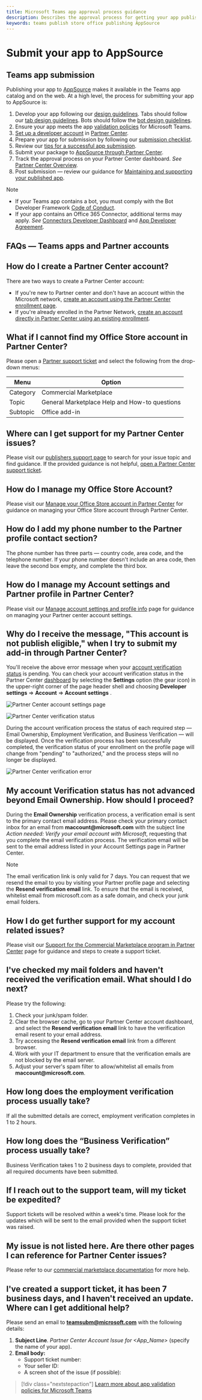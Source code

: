 ```yaml
---
title: Microsoft Teams app approval process guidance
description: Describes the approval process for getting your app published to the Microsoft Teams app store
keywords: teams publish store office publishing AppSource
---
```

# Submit your app to AppSource

## Teams app submission

Publishing  your app to [AppSource](https://appsource.microsoft.com) makes it available in the Teams app catalog and on the web. At a high level, the process for submitting your app to AppSource is:

1. Develop your app following our [design guidelines](~/concepts/design/understand-use-cases.md). Tabs should follow our [tab design guidelines](~/tabs/design/tabs.md). Bots should follow the [bot design guidelines](~/bots/design/bots.md).
1. Ensure your app meets the app [validation policies](/legal/marketplace/certification-policies) for Microsoft Teams.
1. [Set up a developer account](/office/dev/store/open-a-developer-account) in [Partner Center](https://support.microsoft.com/help/4499930/partner-center-overview).
1. Prepare your app for submission by following our [submission checklist](~/concepts/deploy-and-publish/appsource/prepare/submission-checklist.md).
1. Review our [tips for a successful app submission](~/concepts/deploy-and-publish/appsource/prepare/frequently-failed-cases.md).
1. Submit your package to [AppSource through Partner Center](/office/dev/store/use-partner-center-to-submit-to-appsource).
1. Track the approval process on your Partner Center dashboard. *See* [Partner Center Overview](https://support.microsoft.com/help/4499930/partner-center-overview).
1. Post submission — review our guidance for [Maintaining and supporting your published app](~/concepts/deploy-and-publish/appsource/post-publish/overview.md).

>[!NOTE]
>
>- If your Teams app contains a bot, you must comply with the Bot Developer Framework [Code of Conduct](https://aka.ms/bf-conduct).
>- If your app contains an Office 365 Connector, additional terms may apply. *See* [Connectors Developer Dashboard](https://aka.ms/connectorsdashboard) and [App Developer Agreement](https://sellerdashboard.microsoft.com/Assets/Content/Agreements/Office_Store_Seller_Agreement_20120927.htm).

## FAQs — Teams apps and Partner accounts

## How do I create a Partner Center account?

There are two ways to create a Partner Center account:

- If you're new to Partner center and don't have an account  within the Microsoft network, [create an account using the Partner Center enrollment page](/office/dev/store/open-a-developer-account#create-an-account-using-an-existing-partner-center-enrollment).
- If you're already enrolled in the Partner Network, [create an account directly in Partner Center using an existing enrollment](/office/dev/store/).

## What if I cannot find my Office Store account in Partner Center?

Please open a [Partner support ticket](https://partner.microsoft.com/en-US/support/v2/?stage=1) and select the following from the drop-down menus:

| Menu | Option |
| -------   | -------  |
|Category| Commercial Marketplace|
| Topic | General Marketplace Help and How-to questions |
| Subtopic| Office add-in |

## Where can I get support for my Partner Center issues?

Please visit our [publishers support page](https://aka.ms/marketplacepublishersupport) to search for your issue topic and find guidance. If the provided guidance is not helpful, [open a Partner Center support ticket](/azure/marketplace/partner-center-portal/support#how-to-open-a-support-ticket).

## How do I manage my Office Store Account?

Please visit our  [Manage your Office Store account in Partner Center](/office/dev/store/manage-account-settings-and-profile) for guidance on managing your Office Store account through Partner Center.

## How do I add my phone number to the Partner profile contact section?

The phone number has three parts — country code, area code, and the telephone number. If your phone number doesn't include an area code, then leave the second box empty, and complete the third box.

## How do I manage my Account settings and Partner profile in Partner Center?

Please visit our [Manage account settings and profile info](/windows/uwp/publish/manage-account-settings-and-profile#additional-settings-and-info) page for guidance on managing your Partner center account settings.

## Why do I receive the message, "This account is not publish eligible," when I try to submit my add-in through Partner Center?

You'll receive the above error message when your [account verification status](/partner-center/verification-responses) is pending. You can check your account verification status in the Partner Center [dashboard](https://partner.microsoft.com/dashboard) by selecting the **Settings** option (the gear icon) in the upper-right corner of the page header shell and choosing **Developer settings** => **Account**  => **Account settings** .

![Partner Center account settings page](../../../assets/images/partner-center-accts-page.png)

![Partner Center verification status](../../../assets/images/partner-center-verification-status.png)

During the account verification process the status of each required step —  Email Ownership, Employment Verification, and Business Verification — will be displayed. Once the verification process has been successfully completed, the verification status of your enrollment on the profile page will change from "pending" to "authorized," and the process steps will no longer be displayed.

![Partner Center verification error](../../../assets/images/partner-center-acct-verification-error.png)

## My account Verification status has not advanced beyond Email Ownership. How should I proceed?

During the **Email Ownership** verification process, a verification email is sent to the primary contact email address. Please check your primary contact inbox for an email  from **maccount@<span>microsoft</span>.com** with the subject  line *Action needed: Verify your email account with Microsoft*, requesting that you complete the email verification process. The verification email will be sent to the email address listed  in your Account Settings page in Partner Center.

> [!NOTE]
 >The email verification link is only valid for 7 days. You can request that we resend the email to you by visiting your Partner profile page and selecting the **Resend verification email** link. To ensure that the email is received, whitelist email from microsoft.com as a safe domain, and check your junk email folders.

## How I do get further support for my account related issues?

Please visit our [Support for the Commercial Marketplace program in Partner Center](/azure/marketplace/partner-center-portal/support) page for guidance and steps to create a support ticket.

## I've checked my mail folders and haven't received the verification email. What  should I do next?

Please try the following:

1. Check your junk/spam folder.
1. Clear the browser cache, go to your Partner Center account dashboard, and select  the **Resend verification email** link to have the verification email resent to your email address.
1. Try accessing the  **Resend verification email** link  from a different browser.
1. Work with your IT department to ensure that the verification emails are not blocked by the email server.
1. Adjust your server's spam filter to allow/whitelist all emails from **maccount@microsoft.<span></span>com**.

## How long does the employment verification process usually take?

If all the submitted details are correct, employment verification completes in 1 to 2 hours.

## How long does the “Business Verification” process usually take?

Business Verification takes 1 to 2 business days to complete, provided that all required documents have been submitted.

## If I reach out to the support team, will my ticket be expedited?

Support tickets will be resolved within a week's time. Please look for the updates which will be sent to the email provided when the support ticket was raised.

## My issue is not listed here.  Are there other pages I can reference for Partner Center issues?

Please refer to our [commercial marketplace documentation](/azure/marketplace/) for more help.

## I've created a support ticket, it has been 7 business days, and I haven't received an update. Where can I get additional help?

Please send an email to **<teamsubm@microsoft.com>** with the following details:

1. **Subject Line**. *Partner Center Account Issue for <App_Name>* (specify the name of your app).
1. **Email body:**
    * Support ticket number:
    * Your seller ID:
    * A screen shot of the issue (if possible):

>
> [!div class="nextstepaction"]
> [Learn more about app validation policies for Microsoft Teams](/legal/marketplace/certification-policies)
